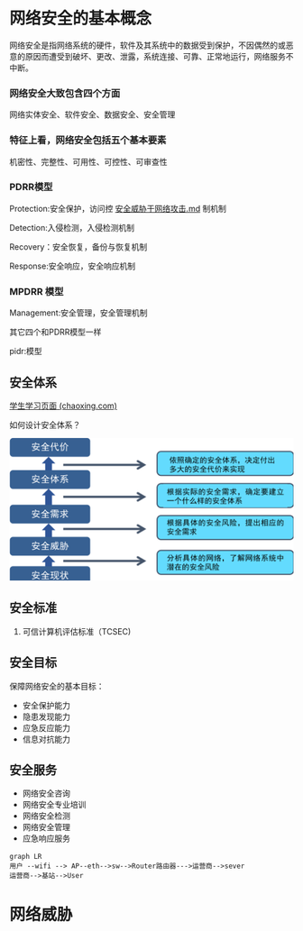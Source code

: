 # 网络安全的基本概念

网络安全是指网络系统的硬件，软件及其系统中的数据受到保护，不因偶然的或恶意的原因而遭受到破坏、更改、泄露，系统连接、可靠、正常地运行，网络服务不中断。

### 网络安全大致包含四个方面

网络实体安全、软件安全、数据安全、安全管理

### 特征上看，网络安全包括五个基本要素

机密性、完整性、可用性、可控性、可审查性

### PDRR模型

Protection:安全保护，访问控 [安全威胁于网络攻击.md](安全威胁于网络攻击.md) 制机制

Detection:入侵检测，入侵检测机制

Recovery：安全恢复，备份与恢复机制

Response:安全响应，安全响应机制

### MPDRR 模型

Management:安全管理，安全管理机制

其它四个和PDRR模型一样

pidr:模型	

## 安全体系

[学生学习页面 (chaoxing.com)](https://mooc1.chaoxing.com/mycourse/studentstudy?chapterId=881264732&courseId=244760688&clazzid=103546439&cpi=413965646&enc=ddd229a5e420cddec199d2583723b6c2&mooc2=1&openc=bd37acdc21e6ca25c82633103976e983)

如何设计安全体系？

![image-20240905125434654](./assets/image-20240905125434654.png)

## 安全标准

1. 可信计算机评估标准（TCSEC)



## 安全目标

保障网络安全的基本目标：

* 安全保护能力
* 隐患发现能力
* 应急反应能力
* 信息对抗能力

## 安全服务

* 网络安全咨询
* 网络安全专业培训
* 网络安全检测
* 网络安全管理
* 应急响应服务

~~~ mermaid
graph LR
用户 --wifi --> AP--eth-->sw-->Router路由器--->运营商-->sever
运营商-->基站-->User
~~~







# 网络威胁


